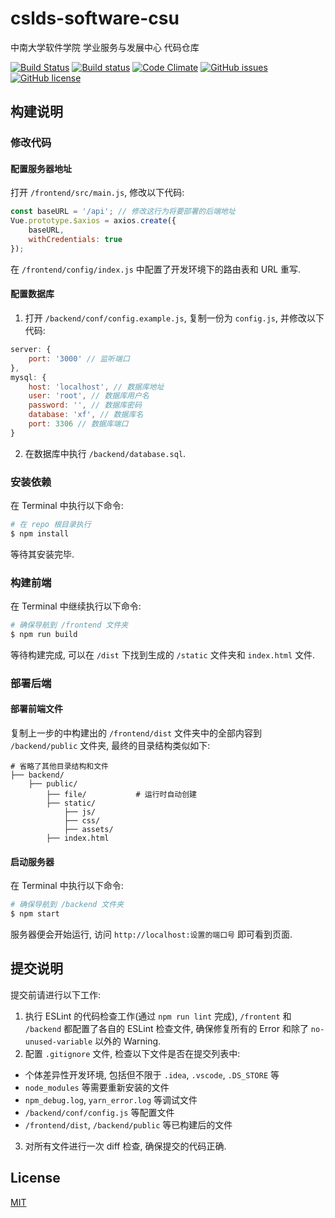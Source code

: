 # cslds-software-csu
中南大学软件学院 学业服务与发展中心 代码仓库  

[![Build Status](https://travis-ci.org/jxpxxzj/cslds-software-csu.svg?branch=master)](https://travis-ci.org/jxpxxzj/cslds-software-csu)
[![Build status](https://ci.appveyor.com/api/projects/status/wx640hsuqfn8i6k8?svg=true)](https://ci.appveyor.com/project/jxpxxzj/cslds-software-csu)
[![Code Climate](https://codeclimate.com/github/jxpxxzj/cslds-software-csu/badges/gpa.svg)](https://codeclimate.com/github/jxpxxzj/cslds-software-csu)
[![GitHub issues](https://img.shields.io/github/issues/jxpxxzj/cslds-software-csu.svg)](https://github.com/jxpxxzj/cslds-software-csu/issues)
[![GitHub license](https://img.shields.io/badge/license-MIT-blue.svg)](https://raw.githubusercontent.com/jxpxxzj/cslds-software-csu/master/LICENSE)

## 构建说明
### 修改代码
#### 配置服务器地址
打开 `/frontend/src/main.js`, 修改以下代码:
```js
const baseURL = '/api'; // 修改这行为将要部署的后端地址
Vue.prototype.$axios = axios.create({
    baseURL,
    withCredentials: true
});
```
在 `/frontend/config/index.js` 中配置了开发环境下的路由表和 URL 重写.

#### 配置数据库
1. 打开 `/backend/conf/config.example.js`, 复制一份为 `config.js`, 并修改以下代码:
```js
server: {
    port: '3000' // 监听端口
},
mysql: {
    host: 'localhost', // 数据库地址
    user: 'root', // 数据库用户名
    password: '', // 数据库密码
    database: 'xf', // 数据库名
    port: 3306 // 数据库端口
}
```
2. 在数据库中执行 `/backend/database.sql`.

### 安装依赖
在 Terminal 中执行以下命令:
```bash
# 在 repo 根目录执行
$ npm install
```
等待其安装完毕.

### 构建前端
在 Terminal 中继续执行以下命令:
```bash
# 确保导航到 /frontend 文件夹
$ npm run build
```
等待构建完成, 可以在 `/dist` 下找到生成的 `/static` 文件夹和 `index.html` 文件.

### 部署后端
#### 部署前端文件
复制上一步的中构建出的 `/frontend/dist` 文件夹中的全部内容到 `/backend/public` 文件夹, 最终的目录结构类似如下:
```
# 省略了其他目录结构和文件
├── backend/              
    ├── public/
        ├── file/           # 运行时自动创建              
        ├── static/
            ├── js/                 
            ├── css/             
            ├── assets/                  
        ├── index.html                  
```

#### 启动服务器
在 Terminal 中执行以下命令:
```bash
# 确保导航到 /backend 文件夹
$ npm start
```
服务器便会开始运行, 访问 `http://localhost:设置的端口号` 即可看到页面.

## 提交说明
提交前请进行以下工作:
1. 执行 ESLint 的代码检查工作(通过 `npm run lint` 完成), `/frontent` 和 `/backend` 都配置了各自的 ESLint 检查文件, 确保修复所有的 Error 和除了 `no-unused-variable` 以外的 Warning.
2. 配置 `.gitignore` 文件, 检查以下文件是否在提交列表中:
* 个体差异性开发环境, 包括但不限于 `.idea`, `.vscode`, `.DS_STORE` 等
* `node_modules` 等需要重新安装的文件
* `npm_debug.log`, `yarn_error.log` 等调试文件
* `/backend/conf/config.js` 等配置文件
* `/frontend/dist`, `/backend/public` 等已构建后的文件
3. 对所有文件进行一次 diff 检查, 确保提交的代码正确.

## License
[MIT](http://opensource.org/licenses/MIT)